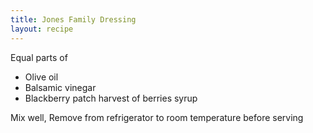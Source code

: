 ```yaml
---
title: Jones Family Dressing
layout: recipe
---
```


Equal parts of 
* Olive oil
* Balsamic vinegar
* Blackberry patch harvest of berries syrup

Mix well, Remove from refrigerator to room temperature before serving
